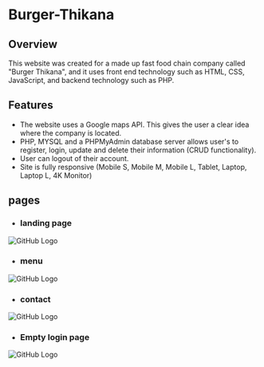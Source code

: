 # Burger-Thikana

## Overview 
This website was created for a made up fast food chain company called "Burger Thikana", and it uses front end technology such as HTML, CSS, JavaScript, and backend technology such as PHP.

## Features
* The website uses a Google maps API. This gives the user a clear idea where the company is located.
* PHP, MYSQL and a PHPMyAdmin database server allows user's to register, login, update and delete their information (CRUD functionality).
* User can logout of their account.
* Site is fully responsive (Mobile S, Mobile M, Mobile L, Tablet, Laptop, Laptop L, 4K Monitor)

## pages
* ### landing page
![GitHub Logo](https://github.com/Aryan2101/Burger-Thikana/readme%20images/landingpage.png)

* ### menu
![GitHub Logo](https://github.com/Aryan2101/Burger-Thikana/readme%20images/menupage.png)

* ### contact
![GitHub Logo](https://github.com/Aryan2101/Burger-Thikana/readme%20images/contact.png)

* ### Empty login page
![GitHub Logo](https://github.com/Aryan2101/Burger-Thikana/readme%20images/login.png)
